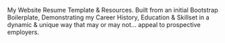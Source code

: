 My Website Resume Template & Resources.  Built from an initial Bootstrap Boilerplate, Demonstrating my Career History, Education & Skillset in a dynamic & unique way that may or may not... appeal to prospective employers.

